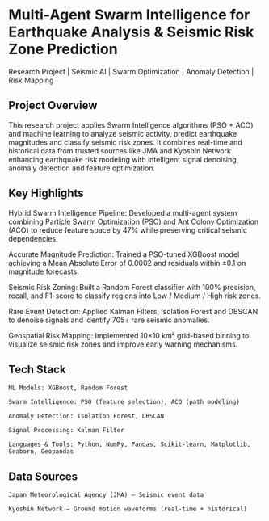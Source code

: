 # **Multi-Agent Swarm Intelligence for Earthquake Analysis & Seismic Risk Zone Prediction**
Research Project | Seismic AI | Swarm Optimization | Anomaly Detection | Risk Mapping
## **Project Overview**

This research project applies Swarm Intelligence algorithms (PSO + ACO) and machine learning to analyze seismic activity, predict earthquake magnitudes and classify seismic risk zones. It combines real-time and historical data from trusted sources like JMA and Kyoshin Network enhancing earthquake risk modeling with intelligent signal denoising, anomaly detection and feature optimization.

## **Key Highlights**

  Hybrid Swarm Intelligence Pipeline: 
    Developed a multi-agent system combining Particle Swarm Optimization (PSO) and Ant Colony Optimization (ACO) to reduce feature space by 47% while preserving critical seismic dependencies.

  Accurate Magnitude Prediction: 
    Trained a PSO-tuned XGBoost model achieving a Mean Absolute Error of 0.0002 and residuals within ±0.1 on magnitude forecasts.

  Seismic Risk Zoning: 
    Built a Random Forest classifier with 100% precision, recall, and F1-score to classify regions into Low / Medium / High risk zones.

   Rare Event Detection: 
    Applied Kalman Filters, Isolation Forest and DBSCAN to denoise signals and identify 705+ rare seismic anomalies.

  Geospatial Risk Mapping: 
    Implemented 10×10 km² grid-based binning to visualize seismic risk zones and improve early warning mechanisms.

 ## **Tech Stack**

    ML Models: XGBoost, Random Forest

    Swarm Intelligence: PSO (feature selection), ACO (path modeling)

    Anomaly Detection: Isolation Forest, DBSCAN

    Signal Processing: Kalman Filter

    Languages & Tools: Python, NumPy, Pandas, Scikit-learn, Matplotlib, Seaborn, Geopandas

## **Data Sources**

    Japan Meteorological Agency (JMA) – Seismic event data

    Kyoshin Network – Ground motion waveforms (real-time + historical)
